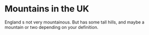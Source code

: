 Mountains in the UK
===================
England s not very mountainous.
But has some tall hills, and maybe a mountain or two depending on your definition.
